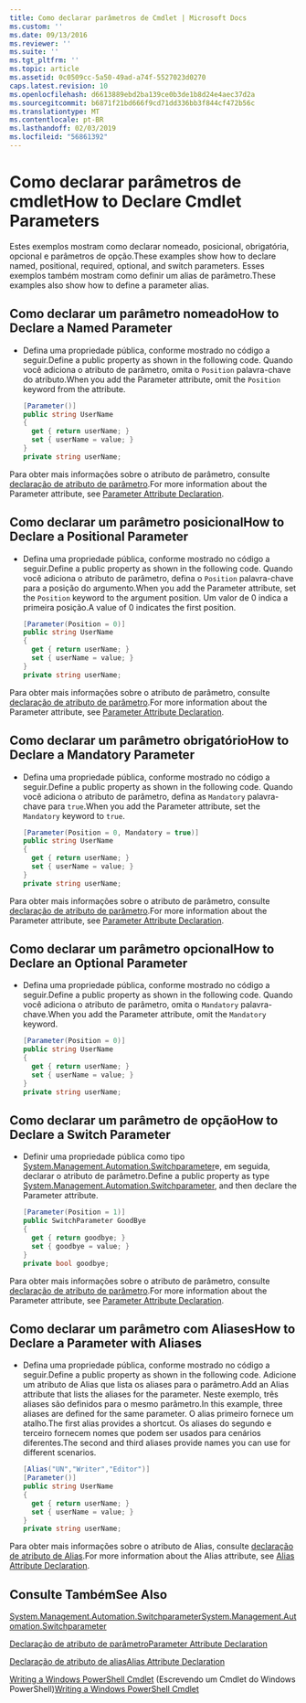 ```yaml
---
title: Como declarar parâmetros de Cmdlet | Microsoft Docs
ms.custom: ''
ms.date: 09/13/2016
ms.reviewer: ''
ms.suite: ''
ms.tgt_pltfrm: ''
ms.topic: article
ms.assetid: 0c0509cc-5a50-49ad-a74f-5527023d0270
caps.latest.revision: 10
ms.openlocfilehash: d6613889ebd2ba139ce0b3de1b8d24e4aec37d2a
ms.sourcegitcommit: b6871f21bd666f9cd71dd336bb3f844cf472b56c
ms.translationtype: MT
ms.contentlocale: pt-BR
ms.lasthandoff: 02/03/2019
ms.locfileid: "56861392"
---
```

# <a name="how-to-declare-cmdlet-parameters"></a><span data-ttu-id="59f04-102">Como declarar parâmetros de cmdlet</span><span class="sxs-lookup"><span data-stu-id="59f04-102">How to Declare Cmdlet Parameters</span></span>

<span data-ttu-id="59f04-103">Estes exemplos mostram como declarar nomeado, posicional, obrigatória, opcional e parâmetros de opção.</span><span class="sxs-lookup"><span data-stu-id="59f04-103">These examples show how to declare named, positional, required, optional, and switch parameters.</span></span> <span data-ttu-id="59f04-104">Esses exemplos também mostram como definir um alias de parâmetro.</span><span class="sxs-lookup"><span data-stu-id="59f04-104">These examples also show how to define a parameter alias.</span></span>

## <a name="how-to-declare-a-named-parameter"></a><span data-ttu-id="59f04-105">Como declarar um parâmetro nomeado</span><span class="sxs-lookup"><span data-stu-id="59f04-105">How to Declare a Named Parameter</span></span>

- <span data-ttu-id="59f04-106">Defina uma propriedade pública, conforme mostrado no código a seguir.</span><span class="sxs-lookup"><span data-stu-id="59f04-106">Define a public property as shown in the following code.</span></span> <span data-ttu-id="59f04-107">Quando você adiciona o atributo de parâmetro, omita o `Position` palavra-chave do atributo.</span><span class="sxs-lookup"><span data-stu-id="59f04-107">When you add the Parameter attribute, omit the `Position` keyword from the attribute.</span></span>

    ```csharp
    [Parameter()]
    public string UserName
    {
      get { return userName; }
      set { userName = value; }
    }
    private string userName;
    ```

<span data-ttu-id="59f04-108">Para obter mais informações sobre o atributo de parâmetro, consulte [declaração de atributo de parâmetro](./parameter-attribute-declaration.md).</span><span class="sxs-lookup"><span data-stu-id="59f04-108">For more information about the Parameter attribute, see [Parameter Attribute Declaration](./parameter-attribute-declaration.md).</span></span>

## <a name="how-to-declare-a-positional-parameter"></a><span data-ttu-id="59f04-109">Como declarar um parâmetro posicional</span><span class="sxs-lookup"><span data-stu-id="59f04-109">How to Declare a Positional Parameter</span></span>

- <span data-ttu-id="59f04-110">Defina uma propriedade pública, conforme mostrado no código a seguir.</span><span class="sxs-lookup"><span data-stu-id="59f04-110">Define a public property as shown in the following code.</span></span> <span data-ttu-id="59f04-111">Quando você adiciona o atributo de parâmetro, defina o `Position` palavra-chave para a posição do argumento.</span><span class="sxs-lookup"><span data-stu-id="59f04-111">When you add the Parameter attribute, set the `Position` keyword to the argument position.</span></span> <span data-ttu-id="59f04-112">Um valor de 0 indica a primeira posição.</span><span class="sxs-lookup"><span data-stu-id="59f04-112">A value of 0 indicates the first position.</span></span>

    ```csharp
    [Parameter(Position = 0)]
    public string UserName
    {
      get { return userName; }
      set { userName = value; }
    }
    private string userName;
    ```

<span data-ttu-id="59f04-113">Para obter mais informações sobre o atributo de parâmetro, consulte [declaração de atributo de parâmetro](./parameter-attribute-declaration.md).</span><span class="sxs-lookup"><span data-stu-id="59f04-113">For more information about the Parameter attribute, see [Parameter Attribute Declaration](./parameter-attribute-declaration.md).</span></span>

## <a name="how-to-declare-a-mandatory-parameter"></a><span data-ttu-id="59f04-114">Como declarar um parâmetro obrigatório</span><span class="sxs-lookup"><span data-stu-id="59f04-114">How to Declare a Mandatory Parameter</span></span>

- <span data-ttu-id="59f04-115">Defina uma propriedade pública, conforme mostrado no código a seguir.</span><span class="sxs-lookup"><span data-stu-id="59f04-115">Define a public property as shown in the following code.</span></span> <span data-ttu-id="59f04-116">Quando você adiciona o atributo de parâmetro, defina as `Mandatory` palavra-chave para `true`.</span><span class="sxs-lookup"><span data-stu-id="59f04-116">When you add the Parameter attribute, set the `Mandatory` keyword to `true`.</span></span>

    ```csharp
    [Parameter(Position = 0, Mandatory = true)]
    public string UserName
    {
      get { return userName; }
      set { userName = value; }
    }
    private string userName;
    ```

<span data-ttu-id="59f04-117">Para obter mais informações sobre o atributo de parâmetro, consulte [declaração de atributo de parâmetro](./parameter-attribute-declaration.md).</span><span class="sxs-lookup"><span data-stu-id="59f04-117">For more information about the Parameter attribute, see [Parameter Attribute Declaration](./parameter-attribute-declaration.md).</span></span>

## <a name="how-to-declare-an-optional-parameter"></a><span data-ttu-id="59f04-118">Como declarar um parâmetro opcional</span><span class="sxs-lookup"><span data-stu-id="59f04-118">How to Declare an Optional Parameter</span></span>

- <span data-ttu-id="59f04-119">Defina uma propriedade pública, conforme mostrado no código a seguir.</span><span class="sxs-lookup"><span data-stu-id="59f04-119">Define a public property as shown in the following code.</span></span> <span data-ttu-id="59f04-120">Quando você adiciona o atributo de parâmetro, omita o `Mandatory` palavra-chave.</span><span class="sxs-lookup"><span data-stu-id="59f04-120">When you add the Parameter attribute, omit the `Mandatory` keyword.</span></span>

    ```csharp
    [Parameter(Position = 0)]
    public string UserName
    {
      get { return userName; }
      set { userName = value; }
    }
    private string userName;
    ```

## <a name="how-to-declare-a-switch-parameter"></a><span data-ttu-id="59f04-121">Como declarar um parâmetro de opção</span><span class="sxs-lookup"><span data-stu-id="59f04-121">How to Declare a Switch Parameter</span></span>

- <span data-ttu-id="59f04-122">Definir uma propriedade pública como tipo [System.Management.Automation.Switchparameter](/dotnet/api/System.Management.Automation.SwitchParameter)e, em seguida, declarar o atributo de parâmetro.</span><span class="sxs-lookup"><span data-stu-id="59f04-122">Define a public property as type [System.Management.Automation.Switchparameter](/dotnet/api/System.Management.Automation.SwitchParameter), and then declare the Parameter attribute.</span></span>

    ```csharp
    [Parameter(Position = 1)]
    public SwitchParameter GoodBye
    {
      get { return goodbye; }
      set { goodbye = value; }
    }
    private bool goodbye;
    ```

<span data-ttu-id="59f04-123">Para obter mais informações sobre o atributo de parâmetro, consulte [declaração de atributo de parâmetro](./parameter-attribute-declaration.md).</span><span class="sxs-lookup"><span data-stu-id="59f04-123">For more information about the Parameter attribute, see [Parameter Attribute Declaration](./parameter-attribute-declaration.md).</span></span>

## <a name="how-to-declare-a-parameter-with-aliases"></a><span data-ttu-id="59f04-124">Como declarar um parâmetro com Aliases</span><span class="sxs-lookup"><span data-stu-id="59f04-124">How to Declare a Parameter with Aliases</span></span>

- <span data-ttu-id="59f04-125">Defina uma propriedade pública, conforme mostrado no código a seguir.</span><span class="sxs-lookup"><span data-stu-id="59f04-125">Define a public property as shown in the following code.</span></span> <span data-ttu-id="59f04-126">Adicione um atributo de Alias que lista os aliases para o parâmetro.</span><span class="sxs-lookup"><span data-stu-id="59f04-126">Add an Alias attribute that lists the aliases for the parameter.</span></span> <span data-ttu-id="59f04-127">Neste exemplo, três aliases são definidos para o mesmo parâmetro.</span><span class="sxs-lookup"><span data-stu-id="59f04-127">In this example, three aliases are defined for the same parameter.</span></span> <span data-ttu-id="59f04-128">O alias primeiro fornece um atalho.</span><span class="sxs-lookup"><span data-stu-id="59f04-128">The first alias provides a shortcut.</span></span> <span data-ttu-id="59f04-129">Os aliases do segundo e terceiro fornecem nomes que podem ser usados para cenários diferentes.</span><span class="sxs-lookup"><span data-stu-id="59f04-129">The second and third aliases provide names you can use for different scenarios.</span></span>

    ```csharp
    [Alias("UN","Writer","Editor")]
    [Parameter()]
    public string UserName
    {
      get { return userName; }
      set { userName = value; }
    }
    private string userName;
    ```

<span data-ttu-id="59f04-130">Para obter mais informações sobre o atributo de Alias, consulte [declaração de atributo de Alias](./alias-attribute-declaration.md).</span><span class="sxs-lookup"><span data-stu-id="59f04-130">For more information about the Alias attribute, see [Alias Attribute Declaration](./alias-attribute-declaration.md).</span></span>

## <a name="see-also"></a><span data-ttu-id="59f04-131">Consulte Também</span><span class="sxs-lookup"><span data-stu-id="59f04-131">See Also</span></span>

[<span data-ttu-id="59f04-132">System.Management.Automation.Switchparameter</span><span class="sxs-lookup"><span data-stu-id="59f04-132">System.Management.Automation.Switchparameter</span></span>](/dotnet/api/System.Management.Automation.SwitchParameter)

[<span data-ttu-id="59f04-133">Declaração de atributo de parâmetro</span><span class="sxs-lookup"><span data-stu-id="59f04-133">Parameter Attribute Declaration</span></span>](./parameter-attribute-declaration.md)

[<span data-ttu-id="59f04-134">Declaração de atributo de alias</span><span class="sxs-lookup"><span data-stu-id="59f04-134">Alias Attribute Declaration</span></span>](./alias-attribute-declaration.md)

<span data-ttu-id="59f04-135">[Writing a Windows PowerShell Cmdlet](./writing-a-windows-powershell-cmdlet.md) (Escrevendo um Cmdlet do Windows PowerShell)</span><span class="sxs-lookup"><span data-stu-id="59f04-135">[Writing a Windows PowerShell Cmdlet](./writing-a-windows-powershell-cmdlet.md)</span></span>
